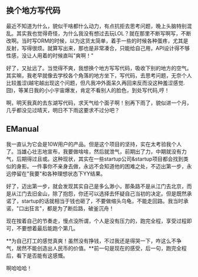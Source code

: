 换个地方写代码
---
  最近不知道为什么，貌似干啥都什么动力，有点抗拒去思考问题，晚上头脑特别混乱。其实我也觉得奇怪，为什么我没有想过去玩LOL？就在那里不断写啊写，不断改啊。当时写ORM的时候，以为这货太简单，着手一些的时候各种蛋疼，尤其是反射，写得很烦。就算写出来，那也是非常凑合，只能给自己用，API设计得不够性感，没让人用着的时候直叫"爽啊！"  
  
  好了，又扯远了。当觉得不爽，我想换个地方写写代码，吸收下别的地方的空气。其实嘛，我老早就像去学校各个角落的地方坐下，写代码，去思考问题，无奈个人比较羞涩(越宅越出现这个问题，但凡我冲外面呆久再回来反而没这种羞涩感觉.囧)，等某日我的小小宇宙爆发，肯定不看别人的脸色，到处写代码,哼！

  啊，明天我真的去东湖写代码，求天气给个面子啊！别再下雨了，貌似进一个月，几乎都没见过晴天，明日不下雨这要求不过分吧？

EManual
---
  我一直认为它会是10W用户的产品。但是这个项目的坚持，实在太考验我个人了。当雄心壮志地宣布，我要做啥啥，然后就泄气，前期出了力，中期就没有力气，后期得过且或。这种现状，其实在一些startup公司&startup项目都会找到类似的身影。一件事你不亲身去做，永远不会知道他的困难之处，不迈出第一步，永远停留在"我要"和各种理想状态下YY结果。

  好了，迈出第一步，就会发现其实自己是多么渺小，那条路不是从江门去北京，而是从江门去旧金山，除了抱怨，你还可以选择去怀疑自己当初的决定。但是既然承诺了，startup的话就相当于钱也砸了，不要做缩头乌龟，不能走回路。我当时承诺，"口出狂言"，都是为了断后路，破釜沉舟！

  现在按着自己的节奏走，慢点没所谓，个人是没有压力的，跑完全程，享受过程即可，不要想着最后能跑个第几。

  **为自己打工的感觉真爽！虽然没有挣钱，不过我还是得哭一下，咋这么不争气，居然不能创造出人民币的价值。**前一句是现在的感受，后一句，跑完全程后，看下是否能有这感慨。
  
  啊哈哈哈！
  